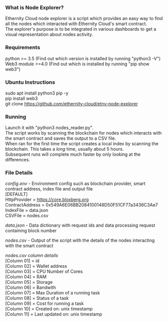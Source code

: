 ### What is Node Explorer?
Ethernity Cloud node explorer is a script which provides an easy way to find all the nodes which interacted with Ethernity Cloud's smart contract. <br />
The explorer's purpose is to be integrated in various dashboards to get a visual representation about nodes activity. <br />

### Requirements
python >= 3.5 (Find out which version is installed by running "python3 -V") <br />
Web3 module >=4.0 (Find out which is installed by running "pip show web3") <br />

### Ubuntu Instructions
sudo apt install python3 pip -y <br />
pip install web3 <br />
git clone https://github.com/ethernity-cloud/etny-node-explorer <br />

### Running
Launch it with "python3 nodes_reader.py".  <br />
The script works by scanning the blockchain for nodes which interacts with the smart contract and saves the output to a CSV file. <br />
When ran for the first time the script creates a local index by scanning the blockchain. This takes a *long* time, usually about 5 hours.  <br />
Subsequent runs will complete much faster by only looking at the differences.

### File Details
*config.env* - Environment config such as blockchain provider, smart contract address, index file and output file <br />
[DEFAULT] <br />
HttpProvider = https://core.bloxberg.org <br />
ContractAddress = 0x549A6E06BB2084100148D50F51CF77a3436C3Ae7 <br />
IndexFile = data.json <br />
CSVFile = nodes.csv <br />

*data.json* - Data dictionary with request ids and data processing request containing block number <br />

*nodes.csv* - Output of the script with the details of the nodes interacting with the smart contract <br />

*nodes.csv column details* <br />
[Column 01] = id <br />
[Column 02] = Wallet address <br />
[Column 03] = CPU Number of Cores <br />
[Column 04] = RAM <br />
[Column 05] = Storage <br />
[Column 06] = Bandwith <br />
[Column 07] = Max Duration of a running task <br />
[Column 08] = Status of a task <br />
[Column 09] = Cost for running a task <br />
[Column 10] = Created on: unix timestamp <br />
[Column 11] = Last updated on: unix timestamp <br />
